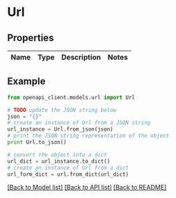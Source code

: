 # Url


## Properties
Name | Type | Description | Notes
------------ | ------------- | ------------- | -------------

## Example

```python
from openapi_client.models.url import Url

# TODO update the JSON string below
json = "{}"
# create an instance of Url from a JSON string
url_instance = Url.from_json(json)
# print the JSON string representation of the object
print Url.to_json()

# convert the object into a dict
url_dict = url_instance.to_dict()
# create an instance of Url from a dict
url_form_dict = url.from_dict(url_dict)
```
[[Back to Model list]](../README.md#documentation-for-models) [[Back to API list]](../README.md#documentation-for-api-endpoints) [[Back to README]](../README.md)



